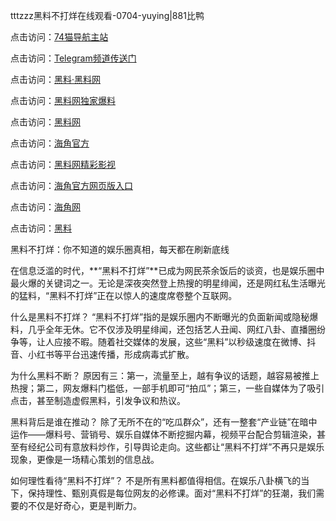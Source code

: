 tttzzz黑料不打烊在线观看-0704-yuying|881比鸭

点击访问：<a href="https://74mao.com/">74猫导航主站</a>

点击访问：<a href="https://74mao.com/">Telegram频道传送门</a>

点击访问：<a href="https://heiliaolvzlu3.pages.dev">黑料·黑料网</a>

点击访问：<a href="https://heiliaoyvnrda.pages.dev">黑料网独家爆料</a>

点击访问：<a href="https://haef.pages.dev/">黑料网</a>

点击访问：<a href="https://gdas.pages.dev/">海角官方</a>

点击访问：<a href="https://sdfsh.pages.dev/">黑料网精彩影视</a>

点击访问：<a href="https://sdbsd.pages.dev/">海角官方网页版入口</a>

点击访问：<a href="https://ert-6he.pages.dev/">海角网</a>

点击访问：<a href="https://gbs-3wd.pages.dev/">黑料</a>

黑料不打烊：你不知道的娱乐圈真相，每天都在刷新底线

在信息泛滥的时代，**“黑料不打烊”**已成为网民茶余饭后的谈资，也是娱乐圈中最火爆的关键词之一。无论是深夜突然登上热搜的明星绯闻，还是网红私生活曝光的猛料，“黑料不打烊”正在以惊人的速度席卷整个互联网。

什么是黑料不打烊？
“黑料不打烊”指的是娱乐圈内不断曝光的负面新闻或隐秘爆料，几乎全年无休。它不仅涉及明星绯闻，还包括艺人丑闻、网红八卦、直播圈纷争等，让人应接不暇。随着社交媒体的发展，这些“黑料”以秒级速度在微博、抖音、小红书等平台迅速传播，形成病毒式扩散。

为什么黑料不断？
原因有三：第一，流量至上，越有争议的话题，越容易被推上热搜；第二，网友爆料门槛低，一部手机即可“拍瓜”；第三，一些自媒体为了吸引点击，甚至制造虚假黑料，引发争议和热议。

黑料背后是谁在推动？
除了无所不在的“吃瓜群众”，还有一整套“产业链”在暗中运作——爆料号、营销号、娱乐自媒体不断挖掘内幕，视频平台配合剪辑渲染，甚至有经纪公司有意放料炒作，引导舆论走向。这些都让“黑料不打烊”不再只是娱乐现象，更像是一场精心策划的信息战。

如何理性看待“黑料不打烊”？
不是所有黑料都值得相信。在娱乐八卦横飞的当下，保持理性、甄别真假是每位网友的必修课。面对“黑料不打烊”的狂潮，我们需要的不仅是好奇心，更是判断力。
